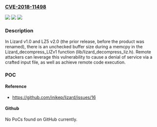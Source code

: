 ### [CVE-2018-11498](https://cve.mitre.org/cgi-bin/cvename.cgi?name=CVE-2018-11498)
![](https://img.shields.io/static/v1?label=Product&message=n%2Fa&color=blue)
![](https://img.shields.io/static/v1?label=Version&message=n%2Fa&color=blue)
![](https://img.shields.io/static/v1?label=Vulnerability&message=n%2Fa&color=brighgreen)

### Description

In Lizard v1.0 and LZ5 v2.0 (the prior release, before the product was renamed), there is an unchecked buffer size during a memcpy in the Lizard_decompress_LIZv1 function (lib/lizard_decompress_liz.h). Remote attackers can leverage this vulnerability to cause a denial of service via a crafted input file, as well as achieve remote code execution.

### POC

#### Reference
- https://github.com/inikep/lizard/issues/16

#### Github
No PoCs found on GitHub currently.

